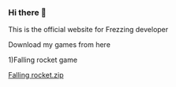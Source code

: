 
### Hi there 👋

This is the official website for Frezzing developer

Download my games from here



1)Falling rocket game

[Falling rocket.zip](https://github.com/freezingdeveloper/freezingdeveloper/files/6682369/Falling.rocket.zip)
